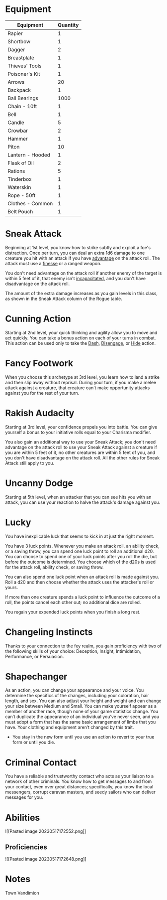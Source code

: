 # Equipment
Equipment|Quantity
---|---
Rapier|1
Shortbow|1
Dagger|2
Breastplate|1
Thieves' Tools|1
Poisoner's Kit|1
Arrows|20
Backpack|1
Ball Bearings|1000
Chain - 10ft|1
Bell|1
Candle|5
Crowbar|2
Hammer|1
Piton|10
Lantern - Hooded|1
Flask of Oil|2
Rations|5
Tinderbox|1
Waterskin|1
Rope - 50ft|1
Clothes - Common|1
Belt Pouch|1

# Sneak Attack
Beginning at 1st level, you know how to strike subtly and exploit a foe's distraction. Once per turn, you can deal an extra 1d6 damage to one creature you hit with an attack if you have [advantage](https://roll20.net/compendium/dnd5e/Rules:Ability%20Scores?expansion=0#toc_2) on the attack roll. The attack must use a [finesse](https://roll20.net/compendium/dnd5e/Rules:Weapons?expansion=0#toc_4) or a ranged weapon.  
  
You don't need advantage on the attack roll if another enemy of the target is within 5 feet of it, that enemy isn't [incapacitated](https://roll20.net/compendium/dnd5e/Rules:Conditions?expansion=0#toc_6), and you don't have disadvantage on the attack roll.  
  
The amount of the extra damage increases as you gain levels in this class, as shown in the Sneak Attack column of the Rogue table.

# Cunning Action
Starting at 2nd level, your quick thinking and agility allow you to move and act quickly. You can take a bonus action on each of your turns in combat. This action can be used only to take the [Dash](https://roll20.net/compendium/dnd5e/Rules:Combat?expansion=0#toc_23), [Disengage](https://roll20.net/compendium/dnd5e/Rules:Combat?expansion=0#toc_24), or [Hide](https://roll20.net/compendium/dnd5e/Rules:Combat?expansion=0#toc_27) action.

# Fancy Footwork
When you choose this archetype at 3rd level, you learn how to land a strike and then slip away without reprisal. During your turn, if you make a melee attack against a creature, that creature can't make opportunity attacks against you for the rest of your turn.

# Rakish Audacity
Starting at 3rd level, your confidence propels you into battle. You can give yourself a bonus to your initiative rolls equal to your Charisma modifier.

You also gain an additional way to use your Sneak Attack; you don't need advantage on the attack roll to use your Sneak Attack against a creature if you are within 5 feet of it, no other creatures are within 5 feet of you, and you don't have disadvantage on the attack roll. All the other rules for Sneak Attack still apply to you.

# Uncanny Dodge
Starting at 5th level, when an attacker that you can see hits you with an attack, you can use your reaction to halve the attack's damage against you.

# Lucky
You have inexplicable luck that seems to kick in at just the right moment.

You have 3 luck points. Whenever you make an attack roll, an ability check, or a saving throw, you can spend one luck point to roll an additional d20. You can choose to spend one of your luck points after you roll the die, but before the outcome is determined. You choose which of the d20s is used for the attack roll, ability check, or saving throw.

You can also spend one luck point when an attack roll is made against you. Roll a d20 and then choose whether the attack uses the attacker's roll or yours.

If more than one creature spends a luck point to influence the outcome of a roll, the points cancel each other out; no additional dice are rolled.

You regain your expended luck points when you finish a long rest.

# Changeling Instincts
Thanks to your connection to the fey realm, you gain proficiency with two of the following skills of your choice: Deception, Insight, Intimidation, Performance, or Persuasion.

# Shapechanger
As an action, you can change your appearance and your voice. You determine the specifics of the changes, including your coloration, hair length, and sex. You can also adjust your height and weight and can change your size between Medium and Small. You can make yourself appear as a member of another race, though none of your game statistics change. You can’t duplicate the appearance of an individual you’ve never seen, and you must adopt a form that has the same basic arrangement of limbs that you have. Your clothing and equipment aren’t changed by this trait.
-   You stay in the new form until you use an action to revert to your true form or until you die.

# Criminal Contact
You have a reliable and trustworthy contact who acts as your liaison to a network of other criminals. You know how to get messages to and from your contact, even over great distances; specifically, you know the local messengers, corrupt caravan masters, and seedy sailors who can deliver messages for you.

# Abilities
![[Pasted image 20230517172552.png]]
## Proficiencies
![[Pasted image 20230517172648.png]]
# Notes
Town Vandimion
